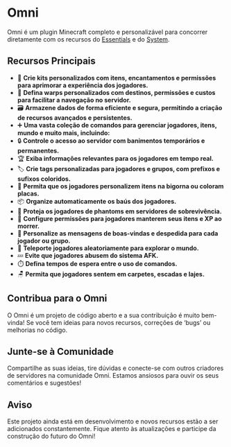 # Omni

Omni é um plugin Minecraft completo e personalizável para concorrer diretamente com os recursos do <a href="https://github.com/EssentialsX/Essentials">Essentials</a> e do <a href="https://github.com/eduardo-mior/System">System</a>.

## Recursos Principais

+ 🧰 **Crie kits personalizados com itens, encantamentos e permissões para aprimorar a experiência dos jogadores.**
+ 📍 **Defina warps personalizados com destinos, permissões e custos para facilitar a navegação no servidor.**
+ 🗃️ **Armazene dados de forma eficiente e segura, permitindo a criação de recursos avançados e persistentes.**
+ ➕ **Uma vasta coleção de comandos para gerenciar jogadores, itens, mundo e muito mais, incluindo:**
+ 🔒 **Controle o acesso ao servidor com banimentos temporários e permanentes.**
+ 🏆 **Exiba informações relevantes para os jogadores em tempo real.**
+ 🏷️ **Crie tags personalizadas para jogadores e grupos, com prefixos e sufixos coloridos.**
+ 🎨 **Permita que os jogadores personalizem itens na bigorna ou coloram placas.**
+ 📦 **Organize automaticamente os baús dos jogadores.**
+ 👻 **Proteja os jogadores de phantoms em servidores de sobrevivência.**
+ 💖 **Configure permissões para jogadores manterem seus itens e XP ao morrer.**
+ 👋 **Personalize as mensagens de boas-vindas e despedida para cada jogador ou grupo.**
+ 🔀 **Teleporte jogadores aleatoriamente para explorar o mundo.**
+ 💤 **Evite que jogadores abusem do sistema AFK.**
+ ⏱️ **Defina tempos de espera entre o uso de comandos.**
+ 🪑 **Permita que jogadores sentem em carpetes, escadas e lajes.**

## Contribua para o Omni

O Omni é um projeto de código aberto e a sua contribuição é muito bem-vinda! Se você tem ideias para novos recursos, correções de ‘bugs’ ou melhorias no código.

## Junte-se à Comunidade

Compartilhe as suas ideias, tire dúvidas e conecte-se com outros criadores de servidores na comunidade Omni. Estamos ansiosos para ouvir os seus comentários e sugestões!

## Aviso

Este projeto ainda está em desenvolvimento e novos recursos estão a ser adicionados constantemente. Fique atento às atualizações e participe da construção do futuro do Omni!